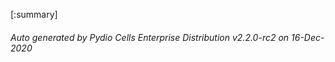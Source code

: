 






[:summary]

###### Auto generated by Pydio Cells Enterprise Distribution v2.2.0-rc2 on 16-Dec-2020
